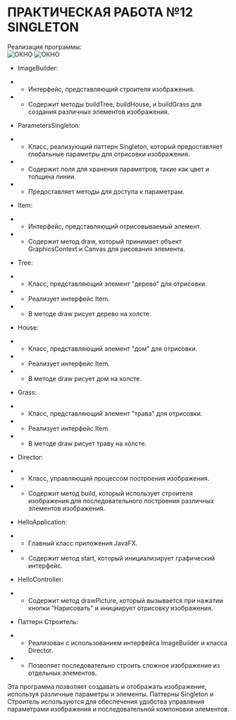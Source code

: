 # ПРАКТИЧЕСКАЯ РАБОТА №12 SINGLETON
Реализация программы: <br>
![ОКНО](https://github.com/Je1rei/Java-Tasks/blob/main/Task%2011/Mediator/IMG/img.png) 
![ОКНО](https://github.com/Je1rei/Java-Tasks/blob/main/Task%2012/Singleton/src/main/java/IMG/img_1.png)

- ImageBuilder:
- - Интерфейс, представляющий строителя изображения.
- - Содержит методы buildTree, buildHouse, и buildGrass для создания различных элементов изображения.

- ParametersSingleton:
- - Класс, реализующий паттерн Singleton, который предоставляет глобальные параметры для отрисовки изображения.
- - Содержит поля для хранения параметров, такие как цвет и толщина линии.
- - Предоставляет методы для доступа к параметрам.

- Item:
- - Интерфейс, представляющий отрисовываемый элемент.
- - Содержит метод draw, который принимает объект GraphicsContext и Canvas для рисования элемента.

- Tree:
- - Класс, представляющий элемент "дерево" для отрисовки.
- - Реализует интерфейс Item.
- - В методе draw рисует дерево на холсте.

- House:
- - Класс, представляющий элемент "дом" для отрисовки.
- - Реализует интерфейс Item.
- - В методе draw рисует дом на холсте.

- Grass:
- - Класс, представляющий элемент "трава" для отрисовки.
- - Реализует интерфейс Item.
- - В методе draw рисует траву на холсте.

- Director:
- - Класс, управляющий процессом построения изображения.
- - Содержит метод build, который использует строителя изображения для последовательного построения различных элементов изображения.

- HelloApplication:
- - Главный класс приложения JavaFX.
- - Содержит метод start, который инициализирует графический интерфейс.

- HelloController:
- - Содержит метод drawPicture, который вызывается при нажатии кнопки "Нарисовать" и инициирует отрисовку изображения.

- Паттерн Строитель:
- - Реализован с использованием интерфейса ImageBuilder и класса Director.
- - Позволяет последовательно строить сложное изображение из отдельных элементов.

Эта программа позволяет создавать и отображать изображение, используя различные параметры и элементы. Паттерны Singleton и Строитель используются для обеспечения удобства управления параметрами изображения и последовательной компоновки элементов.
